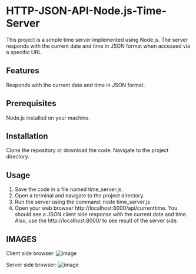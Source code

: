 # HTTP-JSON-API-Node.js-Time-Server

This project is a simple time server implemented using Node.js. The server responds with the current date and time in JSON format when accessed via a specific URL.

## Features
Responds with the current date and time in JSON format.

## Prerequisites
Node.js installed on your machine.

## Installation
Clone the repository or download the code.
Navigate to the project directory.

## Usage
1. Save the code in a file named time_server.js.
2. Open a terminal and navigate to the project directory.
3. Run the server using the command:
node time_server.js
4. Open your web browser http://localhost:8000/api/currenttime. You should see a JSON client side response with the current date and time. Also, use the http://localhost:8000/ to see result of the server side.

## IMAGES

Client side browser:
 ![image](https://github.com/zeynnepps/HTTP-JSON-API-Node.js-Time-Server/assets/49025266/35018bc7-0382-4e6c-affb-6789970fcac5)

Server side browser:
 ![image](https://github.com/zeynnepps/HTTP-JSON-API-Node.js-Time-Server/assets/49025266/d865f9d6-540f-46ab-a944-6ccf65f6716e)
